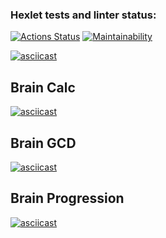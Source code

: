 ### Hexlet tests and linter status:
[![Actions Status](https://github.com/voxsilly/python-project-49/actions/workflows/hexlet-check.yml/badge.svg)](https://github.com/voxsilly/python-project-49/actions)
[![Maintainability](https://api.codeclimate.com/v1/badges/69c18eac89cf0bc5cca5/maintainability)](https://codeclimate.com/github/voxsilly/python-project-49/maintainability)

[![asciicast](https://asciinema.org/a/WPgiZf3Zce4J9Wg6AndhFw9X5.svg)](https://asciinema.org/a/WPgiZf3Zce4J9Wg6AndhFw9X5)

## Brain Calc
[![asciicast](https://asciinema.org/a/uHM51pos6SXsrvGWykKy9tefH.svg)](https://asciinema.org/a/uHM51pos6SXsrvGWykKy9tefH)

## Brain GCD
[![asciicast](https://asciinema.org/a/lTpODJyKmXk0gh09Bpm0t7hfr.svg)](https://asciinema.org/a/lTpODJyKmXk0gh09Bpm0t7hfr)

## Brain Progression
[![asciicast](https://asciinema.org/a/CQXVSHWPA0HPcPsUSOISc8c00.svg)](https://asciinema.org/a/CQXVSHWPA0HPcPsUSOISc8c00)
